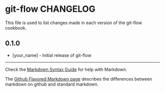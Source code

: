 git-flow CHANGELOG
==================

This file is used to list changes made in each version of the git-flow cookbook.

0.1.0
-----
- [your_name] - Initial release of git-flow

- - -
Check the [Markdown Syntax Guide](http://daringfireball.net/projects/markdown/syntax) for help with Markdown.

The [Github Flavored Markdown page](http://github.github.com/github-flavored-markdown/) describes the differences between markdown on github and standard markdown.
